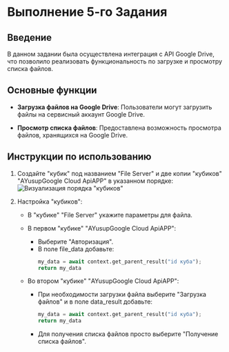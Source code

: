 # Выполнение 5-го Задания

## Введение

В данном задании была осуществлена интеграция с API Google Drive, что позволило реализовать функциональность по загрузке и просмотру списка файлов.

## Основные функции

- **Загрузка файлов на Google Drive**: Пользователи могут загрузить файлы на сервисный аккаунт Google Drive.
  
- **Просмотр списка файлов**: Предоставлена возможность просмотра файлов, хранящихся на Google Drive.

## Инструкции по использованию

1. Создайте "кубик" под названием "File Server" и две копии "кубиков" "AYusupGoogle Cloud ApiAPP" в указанном порядке:
   ![Визуализация порядка "кубиков"](static/image.png)


2. Настройка "кубиков":
   - В "кубике" "File Server" укажите параметры для файла.
   
   - В первом "кубике" "AYusupGoogle Cloud ApiAPP":
     - Выберите "Авторизация".
     - В поле file_data добавьте:
       ```python
       my_data = await context.get_parent_result("id куба");
       return my_data
       ```

   - Во втором "кубике" "AYusupGoogle Cloud ApiAPP":
     - При необходимости загрузки файла выберите "Загрузка файлов" и в поле data_result добавьте:
       ```python
       my_data = await context.get_parent_result("id куба");
       return my_data
       ```
     - Для получения списка файлов просто выберите "Получение списка файлов".

